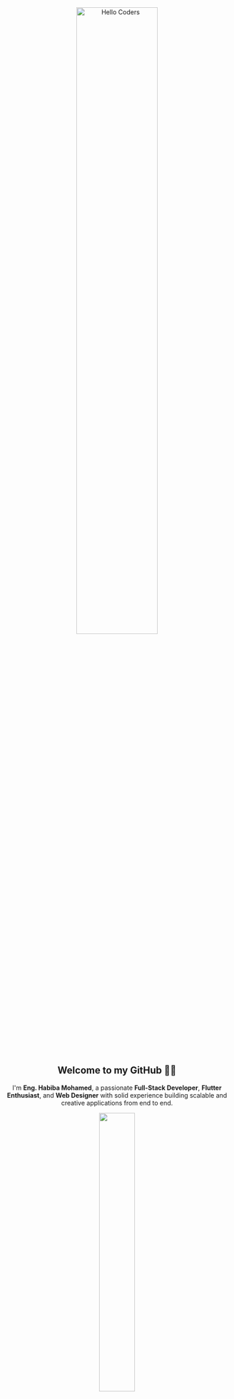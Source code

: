 <div align="center">

<img src="https://github.com/SP-XD/SP-XD/blob/main/images/hellocoders_rounded.gif?raw=true" alt="Hello Coders" width="60%" />

<h2>Welcome to my GitHub 👩‍💻</h2>

<p>
I'm <strong>Eng. Habiba Mohamed</strong>, a passionate <strong>Full-Stack Developer</strong>, <strong>Flutter Enthusiast</strong>, and <strong>Web Designer</strong> with solid experience building scalable and creative applications from end to end.
</p>

<img src="https://github.com/SP-XD/SP-XD/blob/main/images/dev-working_rounded.gif?raw=true" width="40%"/>

</div>

---

### 🔥 About Me

- 🚀 I develop **end-to-end web applications** using cutting-edge frameworks & technologies.
- 💻 Front-End with **React, Angular, TypeScript, JavaScript, Bootstrap, HTML, CSS**.
- 🛠️ Back-End with **Node.js, Express, .NET, Python** and working with **REST APIs & databases**.
- 📱 I build mobile apps using **Flutter** with a keen focus on UI/UX.
- 🎯 I’ve led teams in national initiatives like **Digital Egypt Builders**, and delivered freelance projects via **Upwork & Khamsat**.
- 🧠 Always learning: From **data analysis** to **IoT** to **cybersecurity fundamentals**.
- 🌍 Passionate about making tech accessible and inclusive.

---

### 🛠️ Tech Stack

![JavaScript](https://img.shields.io/badge/-JavaScript-black?style=flat-square&logo=javascript)
![TypeScript](https://img.shields.io/badge/-TypeScript-3178C6?style=flat-square&logo=typescript)
![HTML5](https://img.shields.io/badge/-HTML5-E34F26?style=flat-square&logo=html5)
![CSS3](https://img.shields.io/badge/-CSS3-1572B6?style=flat-square&logo=css3)
![Bootstrap](https://img.shields.io/badge/-Bootstrap-563D7C?style=flat-square&logo=bootstrap)
![React](https://img.shields.io/badge/-React-black?style=flat-square&logo=react)
![Angular](https://img.shields.io/badge/-Angular-DD0031?style=flat-square&logo=angular)
![Node.js](https://img.shields.io/badge/-Node.js-339933?style=flat-square&logo=node.js)
![.NET](https://img.shields.io/badge/-.NET-512BD4?style=flat-square&logo=dotnet)
![Flutter](https://img.shields.io/badge/-Flutter-02569B?style=flat-square&logo=flutter)
![Firebase](https://img.shields.io/badge/-Firebase-FFCA28?style=flat-square&logo=firebase)
![Python](https://img.shields.io/badge/-Python-black?style=flat-square&logo=python)
![MySQL](https://img.shields.io/badge/-MySQL-00758F?style=flat-square&logo=mysql)
![Git](https://img.shields.io/badge/-Git-F05032?style=flat-square&logo=git)
![GitHub](https://img.shields.io/badge/-GitHub-181717?style=flat-square&logo=github)
![Figma](https://img.shields.io/badge/-Figma-F24E1E?style=flat-square&logo=figma)
![Linux](https://img.shields.io/badge/-Linux-FCC624?style=flat-square&logo=linux)

---

### 📊 GitHub Stats

<div align="center">
  <img src="https://github-readme-stats.vercel.app/api?username=EngHabibaMohamed&show_icons=true&theme=radical" width="48%"/>
  <img src="https://github-readme-streak-stats.herokuapp.com/?user=EngHabibaMohamed&theme=radical" width="48%"/>
</div>

---

### 💼 Contact Me

<p>
<a href="https://www.linkedin.com/in/eng-habiba-mohamed" target="_blank">
  <img src="https://img.shields.io/badge/-LinkedIn-blue?style=flat-square&logo=linkedin&logoColor=white"/>
</a>
<a href="https://t.me/yourtelegramusername" target="_blank">
  <img src="https://img.shields.io/badge/-Telegram-2CA5E0?style=flat-square&logo=telegram&logoColor=white"/>
</a>
<a href="mailto:your@email.com">
  <img src="https://img.shields.io/badge/-Email-D14836?style=flat-square&logo=gmail&logoColor=white"/>
</a>
</p>

---

<div align="center">
  <img src="https://raw.githubusercontent.com/Tarikul-Islam-Anik/Animated-Fluent-Emojis/master/Emojis/Activities/Laptop.png" width="10%"/>
  <br/>
  <strong>Keep building. Keep learning. Keep growing.</strong>
</div>

